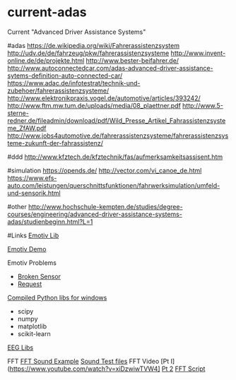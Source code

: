 # current-adas
Current "Advanced Driver Assistance Systems"

#adas
https://de.wikipedia.org/wiki/Fahrerassistenzsystem
http://udv.de/de/fahrzeug/pkw/fahrerassistenzsysteme
http://www.invent-online.de/de/projekte.html
http://www.bester-beifahrer.de/
http://www.autoconnectedcar.com/adas-advanced-driver-assistance-sytems-definition-auto-connected-car/
https://www.adac.de/infotestrat/technik-und-zubehoer/fahrerassistenzsysteme/
http://www.elektronikpraxis.vogel.de/automotive/articles/393242/
http://www.ftm.mw.tum.de/uploads/media/08_plaettner.pdf
http://www.5-sterne-redner.de/fileadmin/download/pdf/Wild_Presse_Artikel_Fahrassistenzsysteme_ZfAW.pdf
http://www.jobs4automotive.de/fahrerassistenzsysteme/fahrerassistenzsysteme-zukunft-der-fahrassistenz/

#ddd
http://www.kfztech.de/kfztechnik/fas/aufmerksamkeitsassisent.htm

#simulation
https://opends.de/
http://vector.com/vi_canoe_de.html
https://www.efs-auto.com/leistungen/querschnittsfunktionen/fahrwerksimulation/umfeld-und-sensorik.html

#other
http://www.hochschule-kempten.de/studies/degree-courses/engineering/advanced-driver-assistance-systems-adas/studienbeginn.html?L=1


#Links
[Emotiv Lib](https://github.com/openyou/emokit/tree/master/python)

[Emotiv Demo](https://www.youtube.com/watch?v=Ve7MEuuzXuY&feature=youtu.be)

Emotiv Problems
* [Broken Sensor](https://emotiv.com/forum/messages/forum14/topic1059/message16779/?sphrase_id=183168#message16779)
* [Request](https://emotiv.zendesk.com/hc/en-us/requests/28262)


[Compiled Python libs for windows](http://www.lfd.uci.edu/~gohlke/pythonlibs)
* scipy
* numpy
* matplotlib
* scikit-learn

[EEG Libs](http://www.goomedic.com/opensource-eeg-libraries-and-toolkits-for-developers.html)

FFT
[FFT Sound Example](http://samcarcagno.altervista.org/blog/basic-sound-processing-python/)
[Sound Test files](http://mdf1.tripod.com/test-tones.zip)
FFT Video [Pt I](https://www.youtube.com/watch?v=xiDzwiwTVW4] [Pt 2](https://www.youtube.com/watch?v=LNXVCBbSzkU)
[FFT Script](https://www.tu-chemnitz.de/informatik/ThIS/downloads/courses/ws02/datkom/Fouriertransformation.pdf)